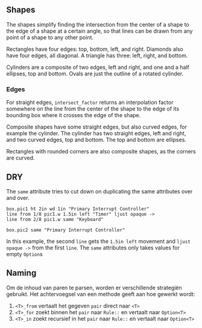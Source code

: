 ## Shapes

The shapes simplify finding the intersection from the center of a shape to the edge of a shape at a certain angle, so that lines can be drawn from any point of a shape to any other point.

Rectangles have four edges: top, bottom, left, and right. Diamonds also have four edges, all diagonal. A triangle has three: left, right, and bottom. 

Cylinders are a composite of two edges, left and right, and one and a half ellipses, top and bottom. Ovals are just the outline of a rotated cylinder.

### Edges

For straight edges, `intersect_factor` returns an interpolation factor somewhere on the line from the center of the shape to the edge of its bounding box where it crosses the edge of the shape.

Composite shapes have some straight edges, but also curved edges, for example the cylinder. The cylinder has two straight edges, left and right, and two curved edges, top and bottom. The top and bottom are ellipses.

Rectangles with rounded corners are also composite shapes, as the corners are curved.

## DRY

The `same` attribute tries to cut down on duplicating the same attributes over and over.

```
box.pic1 ht 2in wd 1in "Primary Interrupt Controller"
line from 1/8 pic1.w 1.5in left "Timer" ljust opaque ->
line from 2/8 pic1.w same "Keyboard"

box.pic2 same "Primary Interrupt Controller"
```

In this example, the second `line` gets the `1.5in left` movement and `ljust opaque ->` from the first `line`. The `same` attributes only takes values for empty `Option`s

## Naming

Om de inhoud van paren te parsen, worden er verschillende strategiën gebruikt. Het achtervoegsel van een methode geeft aan hoe gewerkt wordt:

1. `<T>_from` vertaalt het gegeven `pair` direct naar `<T>`
2. `<T>_for` zoekt binnen het `pair` naar `Rule::` en vertaalt naar `Option<T>`
3. `<T>_in` zoekt recursief in het `pair` naar `Rule::` en vertaalt naar `Option<T>`
